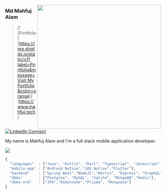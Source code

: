 [<img align="right" width="400" src="https://github-readme-stats.vercel.app/api?username=devloper64&show_icons=true"/>](https://github.com/devloper64)

### Md Mahfuj Alam

>[![Portfolio]([https://img.shields.io/static/v1?label=Portfolio&message=Visit My Portfolio&color=orange](https://img.shields.io/static/v1?label=Portfolio&message=Visit%20My%20Portfolio&color=orange))](https://www.mahfuj.tech) <br/>

[![LinkedIn Connect](https://img.shields.io/badge/%20-Connect-black?color=14171A&labelColor=212121&logo=linkedin&logoColor=blue)](https://www.linkedin.com/in/md-mahfuj-24967b146/)

My name is Mahfuj Alam and I'm a full stack mobile application developer.


![](https://github-readme-stats.vercel.app/api/top-langs/?username=devloper64&langs_count=20&theme=blue-green&layout=compact&hide=html)


```js
{
  "languages"  : ["Java", "Kotlin", "Dart", "Typescript", "Javascript",  "C", "C++", "Swift"],
  "mobile-app" : ["Android Native","iOS Native","Flutter"],
  "backend"    : ["Spring Boot","NodeJS","Nestjs", "Express", "GraphQL"],
  "dbms"       : ["Postgres", "MySQL", "Sqlite", "MongoDB","Redis"],
  "dbms-orm"   : ["JPA","Hibernate","Prisma", "Mongoose"]
}
```
